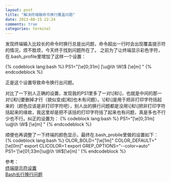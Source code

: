```yaml
---
layout: post
title: "解决终端输命令换行覆盖问题"
date: 2013-08-15 22:24
comments: true
categories: terminal
---
```


发现终端输入比较长的命令时换行总是出问题，命令超出一行时会出现覆盖提示符的情况，烦不胜烦，今天终于找到问题所在了。
之前为了让终端显示彩色字符，在.bash_profile里增加了这样一个设置：
<!--more-->
{% codeblock lang:bash %}
PS1="\[\e[0;31m\] \[\u@\h \W\]\$ \[\e[m\] "
{% endcodeblock %}

正是这个设置导致命令换行出问题。

对比了一下别人正确的设置，发现我的PS1里多了一对\\[和\\]，也就是中间的那一对\\[和\\]要删掉才行（貌似变成\[和\]也木有问题）。\\[和\\]是用于把非打印字符括起来的（颜色应该是非打印字符吧），别人出的换行问题都是没用\\[和\\]把非打印字符括起来的缘故，我这里却是把不该括的打印字符括了起来也有问题，真是多也不行少也不行。纠正的设置为：
{% codeblock lang:bash %}
PS1="\[\e[0;31m\] \u@\h \W\$ \[\e[m\] "
{% endcodeblock %}

顺便也再调整了一下终端的颜色显示，最终在.bash_probile里做的设置如下：
{% codeblock lang:bash %}
OLOR_BOLD="\[\e[1m\]"
COLOR_DEFAULT="\[\e[0m\]"
export CLICOLOR=1
export GREP_OPTIONS="--color=auto"
PS1='\[\e[01;33m\]\u@\h \W\$\[\e[m\] '
{% endcodeblock %}

参考：   
[终端提示符设置](http://lnote.blogbus.com/logs/106241420.html)    
[Bash长行换行问题](http://linux.fatduck.org/2012/03/bash.html)
